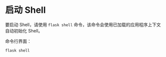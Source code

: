 # 启动 Shell

要启动 Shell，请使用 `flask shell` 命令，该命令会使用已加载的应用程序上下文自动初始化 Shell。

命令行界面：

```
flask shell
```
